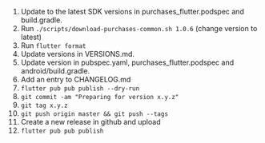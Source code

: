 1. Update to the latest SDK versions in purchases_flutter.podspec and build.gradle.
1. Run `./scripts/download-purchases-common.sh 1.0.6` (change version to latest)
1. Run `flutter format`
1. Update versions in VERSIONS.md.
1. Update version in pubspec.yaml, purchases_flutter.podspec and android/build.gradle.
1. Add an entry to CHANGELOG.md
1. `flutter pub pub publish --dry-run`
1. `git commit -am "Preparing for version x.y.z"`
1. `git tag x.y.z`
1. `git push origin master && git push --tags`
1. Create a new release in github and upload
1. `flutter pub pub publish`
